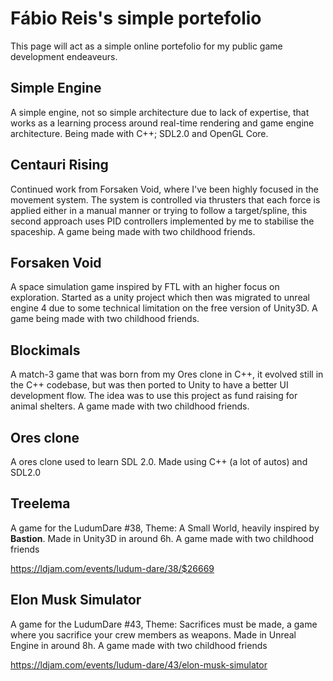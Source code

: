 # Fábio Reis's simple portefolio

This page will act as a simple online portefolio for my public game development endeaveurs.

## Simple Engine

A simple engine, not so simple architecture due to lack of expertise, that works as a learning process around real-time rendering and game engine architecture. Being made with C++; SDL2.0 and OpenGL Core.

## Centauri Rising

Continued work from Forsaken Void, where I've been highly focused in the movement system. The system is controlled via thrusters that each force is applied either in a manual manner or trying to follow a target/spline, this second approach uses PID controllers implemented by me to stabilise the spaceship. A game being made with two childhood friends.

## Forsaken Void

A space simulation game inspired by FTL with an higher focus on exploration. Started as a unity project which then was migrated to unreal engine 4 due to some technical limitation on the free version of Unity3D. A game being made with two childhood friends.

## Blockimals

A match-3 game that was born from my Ores clone in C++, it evolved still in the C++ codebase, but was then ported to Unity to have a better UI development flow. The idea was to use this project as fund raising for animal shelters. A game made with two childhood friends.

## Ores clone

A ores clone used to learn SDL 2.0. Made using C++ (a lot of autos) and SDL2.0

## Treelema

A game for the LudumDare #38, Theme: A Small World, heavily inspired by **Bastion**. Made in Unity3D in around 6h. A game made with two childhood friends

https://ldjam.com/events/ludum-dare/38/$26669

## Elon Musk Simulator

A game for the LudumDare #43, Theme: Sacrifices must be made, a game where you sacrifice your crew members as weapons. Made in Unreal Engine in around 8h. A game made with two childhood friends

https://ldjam.com/events/ludum-dare/43/elon-musk-simulator
